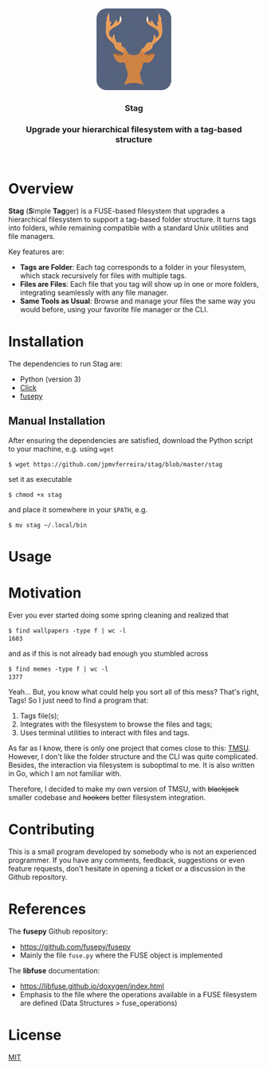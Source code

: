 <br/>
<p align="center"> <img src="icon.png" alt="Logo" width="150"> </p>
<h3 align="center"> Stag </h3>
<h3 align="center"> Upgrade your hierarchical filesystem with a tag-based structure </h3>
<br/>

# Overview
**Stag** (**S**imple **Tag**ger) is a FUSE-based filesystem that upgrades a hierarchical filesystem to support a tag-based folder structure. It turns tags into folders, while remaining compatible with a standard Unix utilities and file managers.

Key features are:

- **Tags are Folder**: Each tag corresponds to a folder in your filesystem, which stack recursively for files with multiple tags.
- **Files are Files**: Each file that you tag will show up in one or more folders, integrating seamlessly with any file manager.
- **Same Tools as Usual**: Browse and manage your files the same way you would before, using your favorite file manager or the CLI.

<!--- TODO: meter imagem/gif que eu desenhei no remarkable aqui -->

# Installation

The dependencies to run Stag are:

- Python (version 3)
- [Click](https://click.palletsprojects.com/en/stable/)
- [fusepy](https://github.com/fusepy/fusepy)

## Manual Installation

After ensuring the dependencies are satisfied, download the Python script to your machine, e.g. using `wget`

```console
$ wget https://github.com/jpmvferreira/stag/blob/master/stag
```

set it as executable

```console
$ chmod +x stag
```

and place it somewhere in your `$PATH`, e.g.

```console
$ mv stag ~/.local/bin
```

<!--- TODO: AUR -->

# Usage

<!---
TODO: guide que mostra todas as funcionalidades presentes no Stag com uma breve explicacao
- init repo
- adicionar ficheiros a repo
- criar tags
- associar tags a ficheiros
- remover tags de ficheiros
- remover tags
- remover ficheiros
 -->

# Motivation

Ever you ever started doing some spring cleaning and realized that

```console
$ find wallpapers -type f | wc -l
1603
```

and as if this is not already bad enough you stumbled across

```console
$ find memes -type f | wc -l
1377
```

Yeah... But, you know what could help you sort all of this mess? That's right, Tags! So I just need to find a program that:

1) Tags file(s);
2) Integrates with the filesystem to browse the files and tags;
3) Uses terminal utilities to interact with files and tags.

As far as I know, there is only one project that comes close to this: [TMSU](https://tmsu.org/). However, I don't like the folder structure and the CLI was quite complicated. Besides, the interaction via filesystem is suboptimal to me. It is also written in Go, which I am not familiar with.

Therefore, I decided to make my own version of TMSU, with ~~blackjack~~ smaller codebase and ~~hookers~~ better filesystem integration.

# Contributing

This is a small program developed by somebody who is not an experienced programmer. If you have any comments, feedback, suggestions or even feature requests, don't hesitate in opening a ticket or a discussion in the Github repository.

<!--- alguns comentarios para quem pode querer contribuir com codigo, que ha basicamente dois ficheiros: o stag com o filesystem e o test_stag com os tests, que usa pytest -->

# References

The **fusepy** Github repository:

- https://github.com/fusepy/fusepy
- Mainly the file `fuse.py` where the FUSE object is implemented

The **libfuse** documentation:

- https://libfuse.github.io/doxygen/index.html
- Emphasis to the file where the operations available in a FUSE filesystem are defined (Data Structures > fuse_operations)

# License
[MIT](./LICENSE.md)
